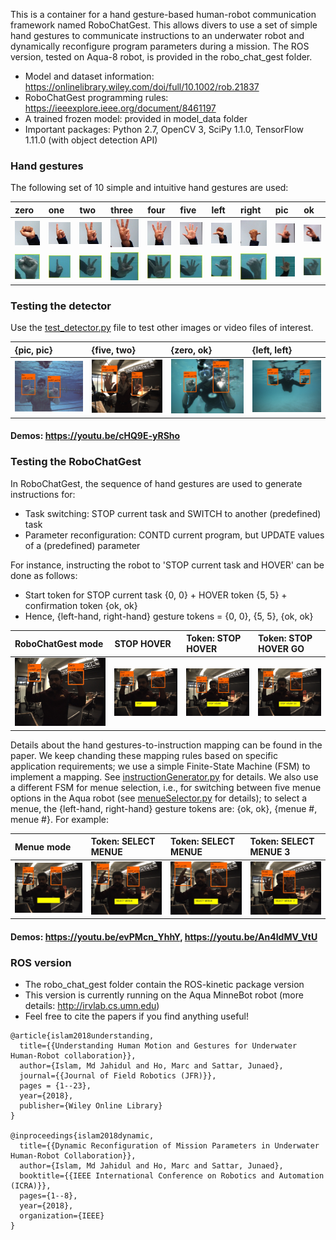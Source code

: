 This is a container for a hand gesture-based human-robot communication framework named RoboChatGest. This allows divers to use a set of simple hand gestures to communicate instructions to an underwater robot and dynamically reconfigure program parameters during a mission. The ROS version, tested on Aqua-8 robot, is provided in the robo_chat_gest folder.

- Model and dataset information:  https://onlinelibrary.wiley.com/doi/full/10.1002/rob.21837 
- RoboChatGest programming rules:  https://ieeexplore.ieee.org/document/8461197
- A trained frozen model: provided in model_data folder
- Important packages: Python 2.7, OpenCV 3, SciPy 1.1.0, TensorFlow 1.11.0 (with object detection API) 

### Hand gestures 
The following set of 10 simple and intuitive hand gestures are used:

| zero | one | two | three | four | five | left | right | pic | ok | 
|:------|:------|:------|:------|:------|:------|:------|:------|:------|:------|
| ![det-1](/test_data/res/d0.jpg) | ![det-5](/test_data/res/d1.jpg)     | ![det-9](/test_data/res/d2.jpg) | ![det-13](/test_data/res/d3.jpg) | ![det-17](/test_data/res/d4.jpg)     | ![det-2](/test_data/res/d5.jpg) | ![det-6](/test_data/res/d6.jpg) | ![det-10](/test_data/res/d7.jpg)     | ![det-14](/test_data/res/d8.jpg) |![det-18](/test_data/res/d9.jpg) |
| ![det-3](/test_data/res/u0.jpg) | ![det-7](/test_data/res/u1.jpg)     | ![det-11](/test_data/res/u2.jpg) | ![det-15](/test_data/res/u3.jpg) | ![det-19](/test_data/res/u4.jpg)     | ![det-4](/test_data/res/u5.jpg) | ![det-8](/test_data/res/u6.jpg) | ![det-12](/test_data/res/u7.jpg)     | ![det-16](/test_data/res/u8.jpg) |![det-20](/test_data/res/u9.jpg) |



### Testing the detector
Use the [test_detector.py](test_detector.py) file to test other images or video files of interest.


| {pic, pic} | {five, two} | {zero, ok} | {left, left}
|:--------------------|:----------------|:----------------|:----------------
| ![det-21](/test_data/res/0.jpg)     | ![det-22](/test_data/res/5.jpg) |   ![det-23](/test_data/res/7.jpg) |  ![det-23](/test_data/res/10.jpg) | 
#### Demos: https://youtu.be/cHQ9E-yRSho


### Testing the RoboChatGest 
In RoboChatGest, the sequence of hand gestures are used to generate instructions for:
- Task switching: STOP current task and SWITCH to another (predefined) task
- Parameter reconfiguration: CONTD current program, but UPDATE values of a (predefined) parameter

For instance, instructing the robot to 'STOP current task and HOVER' can be done as follows:
- Start token for STOP current task {0, 0} + HOVER token {5, 5} + confirmation token {ok, ok}
- Hence, {left-hand, right-hand} gesture tokens = {0, 0}, {5, 5}, {ok, ok} 

| RoboChatGest mode | STOP HOVER | Token: STOP HOVER | Token: STOP HOVER GO |
|:--------------------|:----------------|:----------------|:----------------
| ![det-24](/test_data/res/r1.jpg) | ![det-24](/test_data/res/r3.jpg)     | ![det-25](/test_data/res/r7.jpg) |   ![det-26](/test_data/res/r11.jpg) | 

Details about the hand gestures-to-instruction mapping can be found in the paper. We keep chanding these mapping rules based on specific application requirements; we use a simple Finite-State Machine (FSM) to implement a mapping. See [instructionGenerator.py](/libs/instructionGenerator.py) for details. We also use a different FSM for menue selection, i.e., for switching between five menue options in the Aqua robot (see [menueSelector.py](/libs/menueSelector.py) for details); to select a menue, the {left-hand, right-hand} gesture tokens are: {ok, ok}, {menue #, menue #}. For example: 

| Menue mode | Token: SELECT MENUE | Token: SELECT MENUE | Token: SELECT MENUE 3 |
|:--------------------|:----------------|:----------------|:----------------
| ![det-24](/test_data/res/m1.jpg) | ![det-24](/test_data/res/m3.jpg)     | ![det-25](/test_data/res/m5.jpg) |   ![det-26](/test_data/res/m10.jpg) | 



#### Demos: https://youtu.be/evPMcn_YhhY, https://youtu.be/An4IdMV_VtU



### ROS version
- The robo_chat_gest folder contain the ROS-kinetic package version 
- This version is currently running on the Aqua MinneBot robot (more details: http://irvlab.cs.umn.edu)
- Feel free to cite the papers if you find anything useful!

```
@article{islam2018understanding,
  title={{Understanding Human Motion and Gestures for Underwater Human-Robot collaboration}},
  author={Islam, Md Jahidul and Ho, Marc and Sattar, Junaed},
  journal={{Journal of Field Robotics (JFR)}},
  pages = {1--23},
  year={2018},
  publisher={Wiley Online Library}
}

@inproceedings{islam2018dynamic,
  title={{Dynamic Reconfiguration of Mission Parameters in Underwater Human-Robot Collaboration}},
  author={Islam, Md Jahidul and Ho, Marc and Sattar, Junaed},
  booktitle={{IEEE International Conference on Robotics and Automation (ICRA)}},
  pages={1--8},
  year={2018},
  organization={IEEE}
}
```


